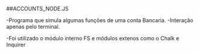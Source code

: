 ##ACCOUNTS_NODE.JS

-Programa que simula algumas funções de uma conta Bancaria. -Interação apenas pelo terminal.

-Foi utilizado o módulo interno FS e módulos extenos como o Chalk e Inquirer
